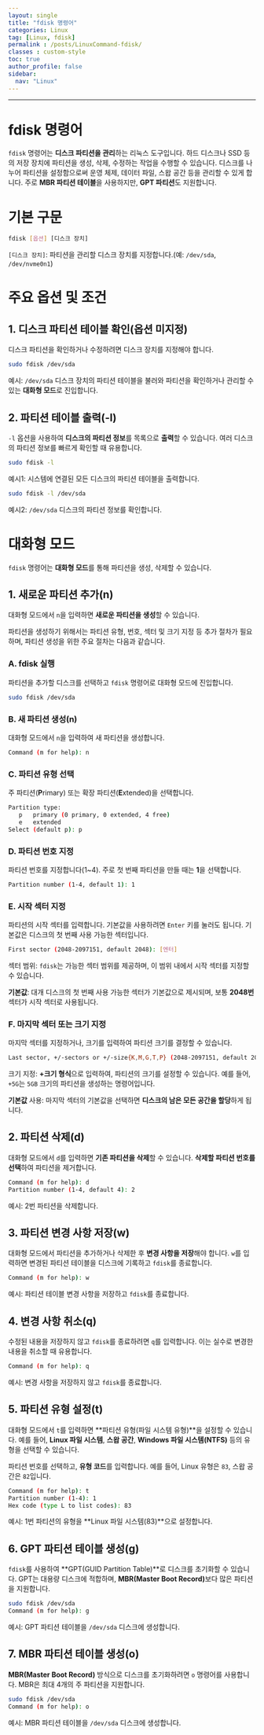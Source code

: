 ```yaml
---
layout: single
title: "fdisk 명령어"
categories: Linux
tag: [Linux, fdisk]
permalink : /posts/LinuxCommand-fdisk/
classes : custom-style
toc: true
author_profile: false
sidebar:
  nav: "Linux"
---
```


<hr>

# fdisk 명령어

`fdisk` 명령어는 **디스크 파티션을 관리**하는 리눅스 도구입니다. 하드 디스크나 SSD 등의 저장 장치에 파티션을 생성, 삭제, 수정하는 작업을 수행할 수 있습니다. 디스크를 나누어 파티션을 설정함으로써 운영 체제, 데이터 파일, 스왑 공간 등을 관리할 수 있게 합니다. 주로 **MBR 파티션 테이블**을 사용하지만, **GPT 파티션**도 지원합니다.

# 기본 구문

```bash
fdisk [옵션] [디스크 장치]
```

`[디스크 장치]`: 파티션을 관리할 디스크 장치를 지정합니다.(예: `/dev/sda`, `/dev/nvme0n1`)

# 주요 옵션 및 조건

## 1. 디스크 파티션 테이블 확인(옵션 미지정)

디스크 파티션을 확인하거나 수정하려면 디스크 장치를 지정해야 합니다.

```bash
sudo fdisk /dev/sda
```

예시: `/dev/sda` 디스크 장치의 파티션 테이블을 불러와 파티션을 확인하거나 관리할 수 있는 **대화형 모드**로 진입합니다.

## 2. 파티션 테이블 출력(-l)

`-l` 옵션을 사용하여 **디스크의 파티션 정보**를 목록으로 **출력**할 수 있습니다. 여러 디스크의 파티션 정보를 빠르게 확인할 때 유용합니다.

```bash
sudo fdisk -l
```

예시1: 시스템에 연결된 모든 디스크의 파티션 테이블을 출력합니다.

```bash
sudo fdisk -l /dev/sda
```

예시2: `/dev/sda` 디스크의 파티션 정보를 확인합니다.

# 대화형 모드

`fdisk` 명령어는 **대화형 모드**를 통해 파티션을 생성, 삭제할 수 있습니다.

## 1. 새로운 파티션 추가(n)

대화형 모드에서 `n`을 입력하면 **새로운 파티션을 생성**할 수 있습니다.

파티션을 생성하기 위해서는 파티션 유형, 번호, 섹터 및 크기 지정 등 추가 절차가 필요하며, 파티션 생성을 위한 주요 절차는 다음과 같습니다.

### A. fdisk 실행

파티션을 추가할 디스크를 선택하고 `fdisk` 명령어로 대화형 모드에 진입합니다.

```bash
sudo fdisk /dev/sda
```

### B. 새 파티션 생성(n)

대화형 모드에서 `n`을 입력하여 새 파티션을 생성합니다.

```bash
Command (m for help): n
```

### C. 파티션 유형 선택

주 파티션(<b>P</b>rimary) 또는 확장 파티션(<b>E</b>xtended)을 선택합니다.

```bash
Partition type:
   p   primary (0 primary, 0 extended, 4 free)
   e   extended
Select (default p): p
```

### D. 파티션 번호 지정

파티션 번호를 지정합니다(1~4). 주로 첫 번째 파티션을 만들 때는 <b>1</b>을 선택합니다.

```bash
Partition number (1-4, default 1): 1
```

### E. 시작 섹터 지정

파티션의 시작 섹터를 입력합니다. 기본값을 사용하려면 `Enter` 키를 눌러도 됩니다. 기본값은 디스크의 첫 번째 사용 가능한 섹터입니다.

```bash
First sector (2048-2097151, default 2048): [엔터]
```

섹터 범위: `fdisk`는 가능한 섹터 범위를 제공하며, 이 범위 내에서 시작 섹터를 지정할 수 있습니다.

**기본값**: 대개 디스크의 첫 번째 사용 가능한 섹터가 기본값으로 제시되며, 보통 **2048번** 섹터가 시작 섹터로 사용됩니다.

### F. 마지막 섹터 또는 크기 지정

마지막 섹터를 지정하거나, 크기를 입력하여 파티션 크기를 결정할 수 있습니다.

```bash
Last sector, +/-sectors or +/-size{K,M,G,T,P} (2048-2097151, default 2097151): +5G
```

크기 지정: **+크기 형식**으로 입력하여, 파티션의 크기를 설정할 수 있습니다. 예를 들어, `+5G`는 `5GB` 크기의 파티션을 생성하는 명령어입니다.

**기본값** 사용: 마지막 섹터의 기본값을 선택하면 **디스크의 남은 모든 공간을 할당**하게 됩니다.

## 2. 파티션 삭제(d)

대화형 모드에서 `d`를 입력하면 **기존 파티션을 삭제**할 수 있습니다. <b>삭제할 파티션 번호를 선택</b>하여 파티션을 제거합니다.

```bash
Command (m for help): d
Partition number (1-4, default 4): 2
```

예시: 2번 파티션을 삭제합니다.

## 3. 파티션 변경 사항 저장(w)

대화형 모드에서 파티션을 추가하거나 삭제한 후 **변경 사항을 저장**해야 합니다. `w`를 입력하면 변경된 파티션 테이블을 디스크에 기록하고 `fdisk`를 종료합니다.

```bash
Command (m for help): w
```

예시: 파티션 테이블 변경 사항을 저장하고 `fdisk`를 종료합니다.

## 4. 변경 사항 취소(q)

수정된 내용을 저장하지 않고 `fdisk`를 종료하려면 `q`를 입력합니다. 이는 실수로 변경한 내용을 취소할 때 유용합니다.

```bash
Command (m for help): q
```

예시: 변경 사항을 저장하지 않고 `fdisk`를 종료합니다.

## 5. 파티션 유형 설정(t)

대화형 모드에서 `t`를 입력하면 **파티션 유형(파일 시스템 유형)**을 설정할 수 있습니다. 예를 들어, **Linux 파일 시스템**, **스왑 공간**, **Windows 파일 시스템(NTFS)** 등의 유형을 선택할 수 있습니다.

파티션 번호를 선택하고, **유형 코드**를 입력합니다. 예를 들어, Linux 유형은 `83`, 스왑 공간은 `82`입니다.

```bash
Command (m for help): t
Partition number (1-4): 1
Hex code (type L to list codes): 83
```

예시: 1번 파티션의 유형을 **Linux 파일 시스템(83)**으로 설정합니다.

## 6. GPT 파티션 테이블 생성(g)

`fdisk`를 사용하여 **GPT(GUID Partition Table)**로 디스크를 초기화할 수 있습니다. GPT는 대용량 디스크에 적합하며, <b>MBR(Master Boot Record)</b>보다 많은 파티션을 지원합니다.

```bash
sudo fdisk /dev/sda
Command (m for help): g
```

예시: GPT 파티션 테이블을 `/dev/sda` 디스크에 생성합니다.

## 7. MBR 파티션 테이블 생성(o)

**MBR(Master Boot Record)** 방식으로 디스크를 초기화하려면 `o` 명령어를 사용합니다. MBR은 최대 4개의 주 파티션을 지원합니다.

```bash
sudo fdisk /dev/sda
Command (m for help): o
```

예시: MBR 파티션 테이블을 `/dev/sda` 디스크에 생성합니다.